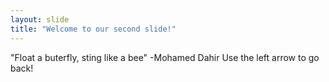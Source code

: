 ```yaml
---
layout: slide
title: "Welcome to our second slide!"
---
```

"Float a buterfly, sting like a bee" -Mohamed Dahir
Use the left arrow to go back!
